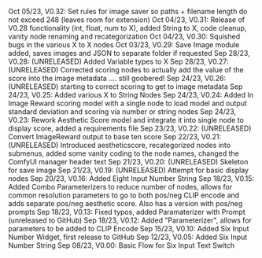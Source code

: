 Oct 05/23, V0.32: Set rules for image saver so paths + filename length do not exceed 248 (leaves room for extension)
Oct 04/23, V0.31: Release of V0.28 functionality (int, float, num to X), added String to X, code cleanup, vanity node renaming and recategorization
Oct 04/23, V0.30: Squished bugs in the various X to X nodes
Oct 03/23, V0.29: Save Image module added, saves images and JSON to separate folder if requested
Sep 28/23, V0.28: (UNRELEASED)  Added Variable types to X
Sep 28/23, V0.27: (UNRELEASED) Corrected scoring nodes to actually add the value of the score into the image metadata .... still goobered!
Sep 24/23, V0.26: (UNRELEASED) starting to correct scoring to get to image metadata
Sep 24/23, V0.25: Added various X to String Nodes
Sep 24/23, V0.24: Added In Image Reward scoring model with a single node to load model and output standard deviation and scoring via number or string nodes
Sep 24/23, V0.23: Rework Aesthetic Score model and integrate it into single node to display score, added a requirements file
Sep 23/23, V0.22: (UNRELEASED) Convert ImageReward output to base ten score
Sep 22/23, V0.21: (UNRELEASED) Introduced aestheticscore, recategorized nodes into submenus, added some vanity coding to the node names, changed the ComfyUI manager header text
Sep 21/23, V0.20: (UNRELEASED) Skeleton for save image
Sep 21/23, V0.19: (UNRELEASED) Attempt for basic display nodes
Sep 20/23, V0.16: Added Eight Input Number String 
Sep 18/23, V0.15: Added Combo Parameterizers to reduce number of nodes, allows for common resolution parameters to go to both pos/neg CLIP encode and adds separate pos/neg aesthetic score.  Also has a version with pos/neg prompts
Sep 18/23, V0.13: Fixed typos, added Paramaterizer with Prompt (unreleased to GitHub)
Sep 18/23, V0.12: Added "Parameterizer", allows for parameters to be added to CLIP Encode
Sep 15/23, V0.10: Added Six Input Number Widget, first release to GitHub
Sep 12/23, V0.05: Added Six Input Number String
Sep 08/23, V0.00: Basic Flow for Six Input Text Switch
